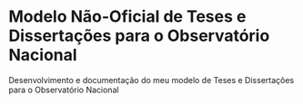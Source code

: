 Modelo Não-Oficial de Teses e Dissertações para o Observatório Nacional
===============================

Desenvolvimento e documentação do meu modelo de Teses e Dissertações para o Observatório Nacional
